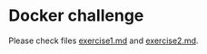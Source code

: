 # Docker challenge
Please check files [exercise1.md](./exercise1.md) and [exercise2.md](./exercise2.md).